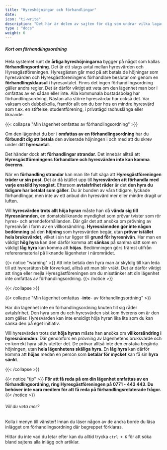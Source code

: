 ```yaml
---
title: "Hyreshöjningar och förhandlingar"
date:
icon: "ti-write"
description: "Det här är delen av sajten för dig som undrar vilka lagar och regler som gäller när din hyra höjs."
type : "docs"
weight: 6
---
```

##### Kort om förhandlingsordning
Hela systemet runt de **årliga hyreshöjningarna** bygger på något som kallas **förhandlingsordning**. Det är ett slags avtal mellan hyresvärden och Hyresgästföreningen. Hyresgästen går med på att betala de höjningar som hyresvärden och Hyresgästföreningens förhandlare beslutar om genom en **förhandlingsklausul** i hyresavtalet. Finns det ingen förhandlingsordning gäller andra regler. Det är därför viktigt att veta om den lägenhet man bor i omfattas av en sådan eller inte. Alla kommunala bostadsbolag har förhandlingsordning. Nästan alla större hyresvärdar har också det. Var vaksam och dubbelkolla, framför allt om du bor hos en mindre hyresvärd som t.ex. en stiftelse, studentförening, i privatägd radhuslänga eller liknande.


{{< collapse "Min lägenhet omfattas av förhandlingsordning" >}}

Om den lägenhet du bor i **omfattas av en förhandlingsordning** har du **förbundit dig att betala** den aviserade höjningen i och med att du skrev under ditt **hyresavtal**.

Det händer dock att **förhandlingar strandar**. Det innebär alltså att **Hyresgästföreningens förhandlare och hyresvärden inte kan komma överens**.

När en **förhandling strandar** kan man lite fult säga att **Hyresgästföreningen träder ur sin post**. Det är då istället upp till **hyresvärden att förhandla med varje enskild hyresgäst**. Eftersom **avtalsfrihet råder** är det **den hyra du tidigare har betalat som gäller**. Du är bunden av våra tidigare, lyckade förhandlingar, men inte av ett anbud din hyresvärd mer eller mindre dragit ur luften.  

Vill **hyresvärden trots allt höja hyran** måste han då **vända sig till Hyresnämnden**, en domstolsliknande myndighet som prövar tvister som rör hyres- och arrendeförhållanden. Där går det att ansöka om prövning av hyresnivån i form av en villkorsändring. **Hyresnämnden gör inte någon bedömning** på den **höjning** som hyresvärden begär, utan **prövar istället hela bruksvärdet**, vilket i sin tur ligger till **grund för hyresnivån**. Har man en väldigt **hög hyra** kan den därför komma att **sänkas** på samma sätt som en väldigt **låg hyra** kan komma att **höjas**. Bedömningen görs främst utifrån referensmaterial på liknande lägenheter i närområdet.


{{< notice "warning" >}}
Att inte betala den hyra man är skyldig till kan leda till att hyresrätten blir förverkad, alltså att man blir vräkt. Det är därför viktigt att ringa eller mejla Hyresgästföreningen om du misstänker att din lägenhet inte omfattas av förhandlingsordning.
{{< /notice >}}


{{< /collapse >}}

{{< collapse "Min lägenhet omfattas -**inte**- av förhandlingsordning" >}}

Har din lägenhet inte en förhandlingsordning knuten till sig råder avtalsfrihet. Den hyra som du och hyresvärden sist kom överens om är den som gäller. Hyresvärden kan inte ensidigt höja hyran lika lite som du kan sänka den på eget initiativ.

Vill hyresvärden trots det **höja hyran** måste han ansöka om **villkorsändring i hyresnämnden**. Där genomförs en prövning av lägenhetens bruksvärde och en korrekt hyra sätts utefter det. De prövar alltså inte den enstaka begärda höjningen, utan **hela lägenhetens skäliga hyra**. En **låg hyra** kan därför komma att **höjas** medan en person som **betalar för mycket** kan få sin **hyra sänkt**.


{{< /collapse >}}

{{< notice "tip" >}}
**För att få reda på om din lägenhet omfattas av en förhandlingsordning, ring Hyresgästföreningen på 0771 - 443 443. Du behöver inte vara medlem för att få reda på förhandlingsrelaterade frågor.**
{{< /notice >}}



###### Vill du veta mer?
Kolla i menyn till vänster! Innan du läser någon av de andra borde du läsa inlägget om förhandlingsordning där begreppet förklaras.

Hittar du inte vad du letar efter kan du alltid trycka `ctrl + K` för att söka bland sajtens alla inlägg och artiklar.
